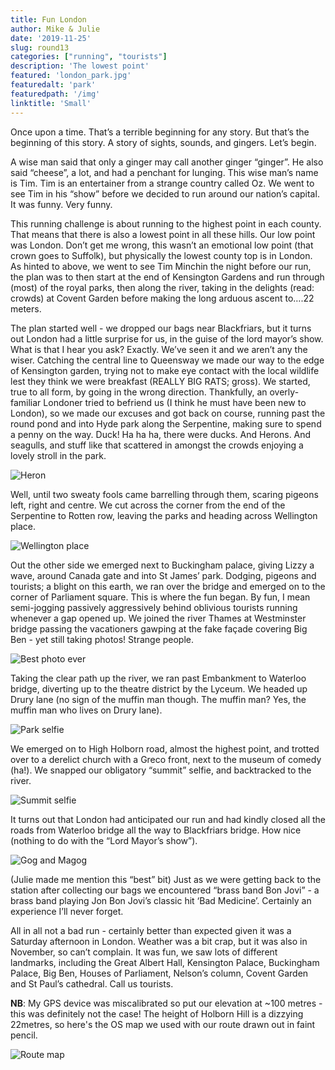 ```yaml
---
title: Fun London
author: Mike & Julie
date: '2019-11-25'
slug: round13
categories: ["running", "tourists"]
description: 'The lowest point'
featured: 'london_park.jpg'
featuredalt: 'park'
featuredpath: '/img'
linktitle: 'Small'
---
```


Once upon a time. That’s a terrible beginning for any story. But that’s the beginning of 
this story. A story of sights, sounds, and gingers. Let’s begin.

A wise man said that only a ginger may call another ginger “ginger”. He also said 
“cheese”, a lot, and had a penchant for lunging. This wise man’s name is Tim. Tim is an 
entertainer from a strange country called Oz. We went to see Tim in his “show” before we 
decided to run around our nation’s capital. It was funny. Very funny.

This running challenge is about running to the highest point in each county. That means 
that there is also a lowest point in all these hills. Our low point was London. Don’t get 
me wrong, this wasn’t an emotional low point (that crown goes to Suffolk), but physically 
the lowest county top is in London. As hinted to above, we went to see Tim Minchin the 
night before our run, the plan was to then start at the end of Kensington Gardens and run 
through (most) of the royal parks, then along the river, taking in the delights 
(read: crowds) at Covent Garden before making the long arduous ascent to….22 meters. 

The plan started well - we dropped our bags near Blackfriars, but it turns out London had 
a little surprise for us, in the guise of the lord mayor’s show. What is that I hear you 
ask? Exactly. We’ve seen it and we aren’t any the wiser. Catching the central line to 
Queensway we made our way to the edge of Kensington garden, trying not to make eye 
contact with the local wildlife lest they think we were breakfast (REALLY BIG RATS; 
gross).  We started, true to all form, by going in the wrong direction. Thankfully, an 
overly-familiar Londoner tried to befriend us (I think he must have been new to London), 
so we made our excuses and got back on course, running past the round pond and into Hyde 
park along the Serpentine, making sure to spend a penny on the way. Duck! Ha ha ha, there 
were ducks. And Herons. And seagulls, and stuff like that scattered in amongst the crowds 
enjoying a lovely stroll in the park.

![Heron][1]

Well, until two sweaty fools came barrelling through them, scaring pigeons left, right 
and centre. We cut across the corner from the end of the 
Serpentine to Rotten row, leaving the parks and heading across Wellington place.

![Wellington place][2]

Out the other side we emerged next to Buckingham palace, giving Lizzy a wave, around Canada gate and into St James’ park. Dodging, pigeons and tourists; a blight on this earth, we ran 
over the bridge and emerged on to the corner of Parliament square. This is where the fun 
began. By fun, I mean semi-jogging passively aggressively behind oblivious tourists 
running whenever a gap opened up. We joined the river Thames at Westminster bridge 
passing the vacationers gawping at the fake façade covering Big Ben - yet still taking 
photos! Strange people.

![Best photo ever][3]

Taking the clear path up the river, we ran past Embankment to Waterloo bridge, diverting 
up to the theatre district by the Lyceum. We headed up Drury lane (no sign of the muffin 
man though. The muffin man? Yes, the muffin man who lives on Drury lane). 

![Park selfie][4]

We emerged on 
to High Holborn road, almost the highest point, and trotted over to a derelict church with 
a Greco front, next to the museum of comedy (ha!). We snapped our obligatory “summit” 
selfie, and backtracked to the river. 

![Summit selfie][5]

It turns out that London had anticipated our run and had kindly closed all the roads 
from Waterloo bridge all the way to Blackfriars bridge. How nice (nothing to do with the 
“Lord Mayor’s show”).

![Gog and Magog][6]

(Julie made me mention this “best” bit) Just as we were getting back to the station after 
collecting our bags we encountered “brass band Bon Jovi” - a brass band playing Jon Bon 
Jovi’s classic hit ‘Bad Medicine’. Certainly an experience I’ll never forget.

All in all not a bad run - certainly better than expected given it was a Saturday 
afternoon in London. Weather was a bit crap, but it was also in November, so can’t 
complain. It was fun, we saw lots of different landmarks, including the Great Albert 
Hall, Kensington Palace, Buckingham Palace, Big Ben, Houses of Parliament, Nelson’s 
column, Covent Garden and St Paul’s cathedral. Call us tourists.

__NB__: My GPS device was miscalibrated so put our elevation at ~100 metres - this was 
definitely not the case! The height of Holborn Hill is a dizzying 22metres, so here's the
OS map we used with our route drawn out in faint pencil.

![Route map][7]

[1]: /img/heron.jpg
[2]: /img/wellington.jpg
[3]: /img/london_best_photo.jpg
[4]: /img/park_selfie.jpg
[5]: /img/comedy_selfie.jpg
[6]: /img/gog_magog.jpg
[7]: /img/london_map.jpg